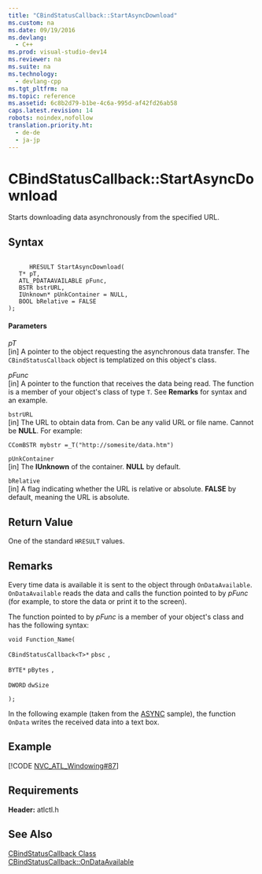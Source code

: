 ```yaml
---
title: "CBindStatusCallback::StartAsyncDownload"
ms.custom: na
ms.date: 09/19/2016
ms.devlang: 
  - C++
ms.prod: visual-studio-dev14
ms.reviewer: na
ms.suite: na
ms.technology: 
  - devlang-cpp
ms.tgt_pltfrm: na
ms.topic: reference
ms.assetid: 6c8b2d79-b1be-4c6a-995d-af42fd26ab58
caps.latest.revision: 14
robots: noindex,nofollow
translation.priority.ht: 
  - de-de
  - ja-jp
---
```

# CBindStatusCallback::StartAsyncDownload
Starts downloading data asynchronously from the specified URL.  
  
## Syntax  
  
```  
  
      HRESULT StartAsyncDownload(  
   T* pT,  
   ATL_PDATAAVAILABLE pFunc,  
   BSTR bstrURL,  
   IUnknown* pUnkContainer = NULL,   
   BOOL bRelative = FALSE   
);  
```  
  
#### Parameters  
 *pT*  
 [in] A pointer to the object requesting the asynchronous data transfer. The `CBindStatusCallback` object is templatized on this object's class.  
  
 *pFunc*  
 [in] A pointer to the function that receives the data being read. The function is a member of your object's class of type `T`. See **Remarks** for syntax and an example.  
  
 `bstrURL`  
 [in] The URL to obtain data from. Can be any valid URL or file name. Cannot be **NULL**. For example:  
  
 `CComBSTR mybstr =_T("http://somesite/data.htm")`  
  
 `pUnkContainer`  
 [in] The **IUnknown** of the container. **NULL** by default.  
  
 `bRelative`  
 [in] A flag indicating whether the URL is relative or absolute. **FALSE** by default, meaning the URL is absolute.  
  
## Return Value  
 One of the standard `HRESULT` values.  
  
## Remarks  
 Every time data is available it is sent to the object through `OnDataAvailable`. `OnDataAvailable` reads the data and calls the function pointed to by *pFunc* (for example, to store the data or print it to the screen).  
  
 The function pointed to by *pFunc* is a member of your object's class and has the following syntax:  
  
 `void Function_Name(`  
  
 `CBindStatusCallback<T>*`  `pbsc` `,`  
  
 `BYTE*`  `pBytes` `,`  
  
 `DWORD`  `dwSize`  
  
 `);`  
  
 In the following example (taken from the [ASYNC](../vs140/Visual-C---Samples.md) sample), the function `OnData` writes the received data into a text box.  
  
## Example  
 [!CODE [NVC_ATL_Windowing#87](../CodeSnippet/VS_Snippets_Cpp/NVC_ATL_Windowing#87)]  
  
## Requirements  
 **Header:** atlctl.h  
  
## See Also  
 [CBindStatusCallback Class](../vs140/CBindStatusCallback-Class.md)   
 [CBindStatusCallback::OnDataAvailable](../vs140/CBindStatusCallback--OnDataAvailable.md)